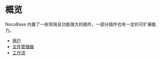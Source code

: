 # 概览

NocoBase 内置了一些常用且功能强大的插件，一部分插件也有一定的可扩展能力。

* [用户](plugins/users)
* [文件管理器](/plugins/file-manager)
* [工作流](/plugins/workflow)
